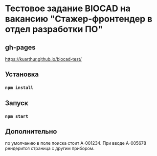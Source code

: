# Тестовое задание BIOCAD на вакансию "Стажер-фронтендер в отдел разработки ПО"

## gh-pages
https://kuarthur.github.io/biocad-test/

## Установка
### `npm install`

## Запуск
### `npm start`

## Дополнительно
по умолчанию в поле поиска стоит А-001234. При вводе А-005678 рендерится страница с другим прибором.
